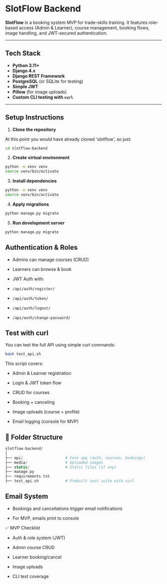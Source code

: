 # SlotFlow Backend

**SlotFlow** is a booking system MVP for trade-skills training. It features role-based access (Admin & Learner), course management, booking flows, image handling, and JWT-secured authentication.

---

## Tech Stack

- **Python 3.11+**
- **Django 4.x**
- **Django REST Framework**
- **PostgreSQL** (or SQLite for testing)
- **Simple JWT**
- **Pillow** (for image uploads)
- **Custom CLI testing with `curl`**

---

## Setup Instructions

1. **Clone the repository**

At this point you would have already cloned 'slotflow', so just:
```bash
cd slotflow-backend
```

2. **Create virtual environment**

```bash
python -m venv venv
source venv/bin/activate
```

3. **Install dependencies**

```bash
python -m venv venv
source venv/bin/activate
```

4. **Apply migrations**

```bash
python manage.py migrate
```

5. **Run development server**

```bash
python manage.py migrate
```

## Authentication & Roles

- Admins can manage courses (CRUD)

- Learners can browse & book

- JWT Auth with:

- ```/api/auth/register/```

- ```/api/auth/token/```

- ```/api/auth/logout/```

- ```/api/auth/change-password/```

## Test with curl

You can test the full API using simple curl commands:

```bash
bash test_api.sh
```

This script covers:

- Admin & Learner registration

- Login & JWT token flow

- CRUD for courses

- Booking + canceling

- Image uploads (course + profile)

- Email logging (console for MVP)

 ## 📁 Folder Structure
```php
slotflow-backend/
│
├── api/                   # Core app (auth, courses, bookings)
├── media/                 # Uploaded images
├── static/                # Static files (if any)
├── manage.py
├── requirements.txt
├── test_api.sh            # Prebuilt test suite with curl
```

## Email System
- Bookings and cancellations trigger email notifications

- For MVP, emails print to console

✅ MVP Checklist

- Auth & role system (JWT)

- Admin course CRUD

- Learner booking/cancel

- Image uploads

- CLI test coverage




